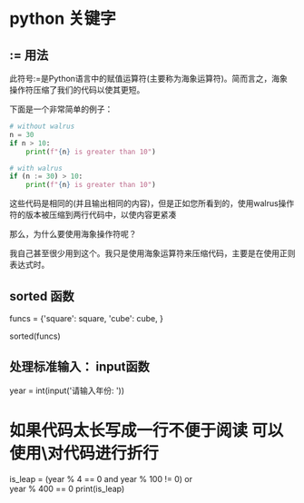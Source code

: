# python 关键字


## := 用法


此符号:=是Python语言中的赋值运算符(主要称为海象运算符)。简而言之，海象操作符压缩了我们的代码以使其更短。

下面是一个非常简单的例子：

```python
# without walrus
n = 30
if n > 10:
    print(f"{n} is greater than 10")

# with walrus
if (n := 30) > 10:
    print(f"{n} is greater than 10")

``` 
这些代码是相同的(并且输出相同的内容)，但是正如您所看到的，使用walrus操作符的版本被压缩到两行代码中，以使内容更紧凑

那么，为什么要使用海象操作符呢？ 

我自己甚至很少用到这个。我只是使用海象运算符来压缩代码，主要是在使用正则表达式时。

## sorted 函数

funcs = {'square': square, 'cube': cube, }

sorted(funcs)


## 处理标准输入： input函数

year = int(input('请输入年份: '))
# 如果代码太长写成一行不便于阅读 可以使用\对代码进行折行
is_leap = (year % 4 == 0 and year % 100 != 0) or \
           year % 400 == 0
print(is_leap)